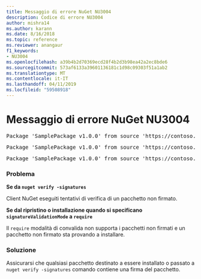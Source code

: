 ```yaml
---
title: Messaggio di errore NuGet NU3004
description: Codice di errore NU3004
author: mishra14
ms.author: karann
ms.date: 8/16/2018
ms.topic: reference
ms.reviewer: anangaur
f1_keywords:
- NU3004
ms.openlocfilehash: a39b4b2d70369ecd28f4b2d3b98ea42a2ec8bde6
ms.sourcegitcommit: 573af6133a39601136181c1d98c09303f51a1ab2
ms.translationtype: MT
ms.contentlocale: it-IT
ms.lasthandoff: 04/11/2019
ms.locfileid: "59508918"
---
```

# <a name="nuget-error-nu3004"></a>Messaggio di errore NuGet NU3004

<pre>Package 'SamplePackage v1.0.0' from source 'https://contoso.com/index.json': The package is not signed.</pre>
<pre>Package 'SamplePackage v1.0.0' from source 'https://contoso.com/index.json': signatureValidationMode is set to require, so packages are allowed only if signed by trusted signers; however, this package is unsigned.</pre>
<pre>Package 'SamplePackage v1.0.0' from source 'https://contoso.com/index.json': This repository indicated that all its packages are repository signed; however, this package is unsigned.</pre>

### <a name="issue"></a>Problema

**Se da `nuget verify -signatures`**

Client NuGet eseguiti tentativi di verifica di un pacchetto non firmato.

**Se dal ripristino o installazione quando si specificano `signatureValidationMode` a `require`**

Il `require` modalità di convalida non supporta i pacchetti non firmati e un pacchetto non firmato sta provando a installare.

### <a name="solution"></a>Soluzione

Assicurarsi che qualsiasi pacchetto destinato a essere installato o passato a `nuget verify -signatures` comando contiene una firma del pacchetto.
